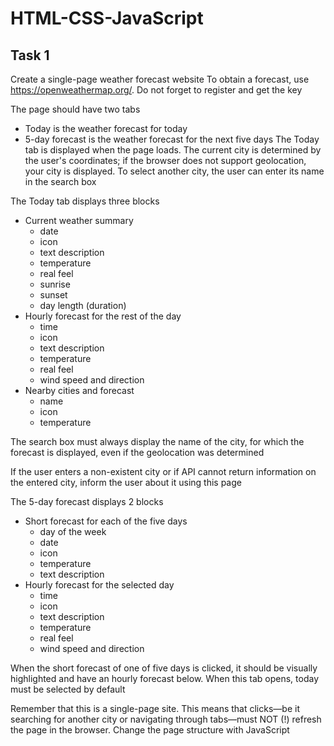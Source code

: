 # HTML-CSS-JavaScript

## Task 1
  Create a single-page weather forecast website
  To obtain a forecast, use https://openweathermap.org/. Do not forget to register and get the key

  The page should have two tabs
  - Today is the weather forecast for today
  - 5-day forecast is the weather forecast for the next five days
  The Today tab is displayed when the page loads. The current city is determined by the user's coordinates; if the browser does not support geolocation, your city is displayed. To select another city, the user can enter its name in the search box
  
  The Today tab displays three blocks
  - Current weather summary
    * date
    * icon
    * text description
    * temperature
    * real feel
    * sunrise
    * sunset
    * day length (duration)
  - Hourly forecast for the rest of the day
    * time
    * icon
    * text description
    * temperature
    * real feel
    * wind speed and direction
  - Nearby cities and forecast
    * name
    * icon
    * temperature
      
  The search box must always display the name of the city, for which the forecast is displayed, even if the geolocation was determined

  If the user enters a non-existent city or if API cannot return information on the entered city, inform the user about it using this page

  The 5-day forecast displays 2 blocks
  - Short forecast for each of the five days
    * day of the week
    * date
    * icon
    * temperature
    * text description
  - Hourly forecast for the selected day
    * time
    * icon
    * text description
    * temperature
    * real feel
    * wind speed and direction
  
  When the short forecast of one of five days is clicked, it should be visually highlighted and have an hourly forecast below.
  When this tab opens, today must be selected by default

  Remember that this is a single-page site. This means that clicks—be it searching for another city or navigating through tabs—must NOT (!) refresh the page in the browser. Change the page structure with JavaScript
